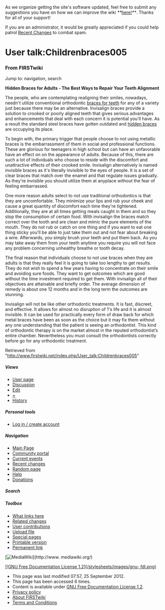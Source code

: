 As we organize getting the site's software updated, feel free to submit any
suggestions you have on how we can improve the wiki
_**_[here!](/index.php/User:Hallry/Suggestions "User:Hallry/Suggestions"
)_**_. Thanks for all of your support!

If you are an administrator, it would be greatly appreciated if you could help
patrol [Recent Changes](/index.php/Special:Recentchanges
"Special:Recentchanges" ) to combat spam.

# User talk:Childrenbraces005

### From FIRSTwiki

Jump to: navigation, search

**Hidden Braces for Adults - The Best Ways to Repair Your Teeth Alignment**

  

The people, who are contemplating realigning their smiles, nowadays, needn't
utilize conventional orthodontic [braces for
teeth](http://www.georgetownbraces.com/ "http://www.georgetownbraces.com/" )
for any of a variety just because there may be an alternative. Invisalign
braces provide a solution to crooked or poorly aligned teeth that gives
serious advantages and enhancements that deal with each concern it is
potential you'll have. As a result the standard steel braces have gotten
outdated and [hidden
braces](http://www.dc495.com/wiki/index.php?title=User_talk:Childrenbraces005
"http://www.dc495.com/wiki/index.php?title=User_talk:Childrenbraces005" ) are
occupying its place.

To begin with, the primary trigger that people choose to not using metallic
braces is the embarrassment of them in social and professional functions.
These are glorious for teenagers in high school but can have an unfavorable
have an effect on on the appearance of adults. Because of this, there are such
a lot of individuals who choose to reside with the discomfort and unattractive
effects of their crooked smile. Invisalign alternatively is named invisible
braces as it's literally invisible to the eyes of people. It is a set of clear
braces that match over the enamel and that regulate issues gradually. As
they're invisible you should utilize them at anyplace without the fear of
feeling embarrassed.

One more reason adults select to not use traditional orthodontics is that they
are uncomfortable. They minimize your lips and rub your cheek and cause a
great quantity of discomfort each time they're tightened. Additionally, they
are at all times getting meals caught in them and so they stop the consumption
of certain food. With invisalign the braces match correct over the tooth and
are clean and mimic the pure elements of the mouth. They do not rub or catch
on one thing and if you want to eat one thing sticky you'll be able to just
take them out and not fear about breaking a wire. Afterwards, you simply brush
your teeth and put them back. As you may take away them from your teeth
anytime you require you will not face any problem concerning unhealthy breathe
or tooth decay.

The final reason that individuals choose to not use braces when they are
adults is that they really feel it is going to take too lengthy to get
results. They do not wish to spend a few years having to concentrate on their
smile and avoiding sure foods. They want to get outcomes which are good
without the time investment required to get them. With invisalign all of their
objectives are attainable and briefly order. The average dimension of remedy
is about one 12 months and in the long term the outcomes are stunning.

Invisalign will not be like other orthodontic treatments. It is fast,
discreet, and effective. It allows for almost no disruption of 1's life and it
is almost invisible. It can be used for practically every form of draw back
for which metal braces have been as soon as the choice but it may fix them
without any one understanding that the patient is seeing an orthodontist. This
kind of orthodontic therapy is on the market almost in the reputed
orthodontist’s entire chamber. Nevertheless you must consult the orthodontists
correctly before go for any orthodontic treatment.

Retrieved from
"<http://www.firstwiki.net/index.php/User_talk:Childrenbraces005>"

##### Views

  * [User page](/index.php?title=User:Childrenbraces005&action=edit)
  * [Discussion](/index.php/User_talk:Childrenbraces005)
  * [Edit](/index.php?title=User_talk:Childrenbraces005&action=edit)
  * [+](/index.php?title=User_talk:Childrenbraces005&action=edit&section=new)
  * [History](/index.php?title=User_talk:Childrenbraces005&action=history)

##### Personal tools

  * [Log in / create account](/index.php?title=Special:Userlogin&returnto=User_talk:Childrenbraces005)

[](/index.php/Main_Page "Main Page" )

##### Navigation

  * [Main Page](/index.php/Main_Page)
  * [Community portal](/index.php/FIRSTwiki:Community_portal)
  * [Current events](/index.php/Current_events)
  * [Recent changes](/index.php/Special:Recentchanges)
  * [Random page](/index.php/Special:Random)
  * [Help](/index.php/FIRSTwiki:Help)
  * [Donations](/index.php/FIRSTwiki:Site_support)

##### Search



##### Toolbox

  * [What links here](/index.php/Special:Whatlinkshere/User_talk:Childrenbraces005)
  * [Related changes](/index.php/Special:Recentchangeslinked/User_talk:Childrenbraces005)
  * [User contributions](/index.php/Special:Contributions/Childrenbraces005)
  * [Upload file](/index.php/Special:Upload)
  * [Special pages](/index.php/Special:Specialpages)
  * [Printable version](/index.php?title=User_talk:Childrenbraces005&printable=yes)
  * [Permanent link](/index.php?title=User_talk:Childrenbraces005&oldid=817615)

[![MediaWiki](/skins/common/images/poweredby_mediawiki_88x31.png)](http://www.
mediawiki.org/)

[![GNU Free Documentation License 1.2](/stylesheets/images/gnu-
fdl.png)](http://www.gnu.org/copyleft/fdl.html)

  * This page was last modified 07:57, 25 September 2012.
  * This page has been accessed 6 times.
  * Content is available under [GNU Free Documentation License 1.2](http://www.gnu.org/copyleft/fdl.html "http://www.gnu.org/copyleft/fdl.html" ).
  * [Privacy policy](/index.php/FIRSTwiki:Privacy_policy "FIRSTwiki:Privacy policy" )
  * [About FIRSTwiki](/index.php/FIRSTwiki:About "FIRSTwiki:About" )
  * [Terms and Conditions](/index.php/FIRSTwiki:Terms_and_conditions "FIRSTwiki:Terms and conditions" )

